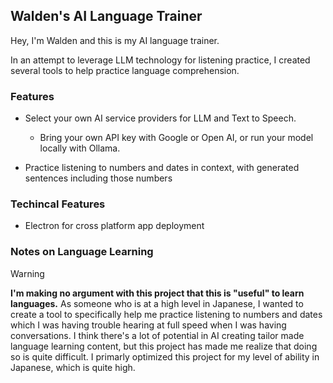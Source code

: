 ## Walden's AI Language Trainer

Hey, I'm Walden and this is my AI language trainer.

In an attempt to leverage LLM technology for listening practice, I created several tools to help practice language comprehension. 

### Features

-   Select your own AI service providers for LLM and Text to Speech.

    -   Bring your own API key with Google or Open AI, or run your model locally with Ollama.

-   Practice listening to numbers and dates in context, with generated sentences including those numbers


### Techincal Features

-   Electron for cross platform app deployment

### Notes on Language Learning

> [!WARNING] 
> **I'm making no argument with this project that this is "useful" to learn languages.** As someone who is at a high level in Japanese, I wanted to create a tool to specifically help me practice listening to numbers and dates which I was having trouble hearing at full speed when I was having conversations. I think there's a lot of potential in AI creating tailor made language learning content, but this project has made me realize that doing so is quite difficult. I primarly optimized this project for my level of ability in Japanese, which is quite high.
